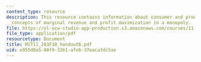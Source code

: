 ```yaml
---
content_type: resource
description: This resource contains information about consumer and producer surplus,
  concepts of marginal revenue and profit maximization in a monopoly.
file: https://ol-ocw-studio-app-production.s3.amazonaws.com/courses/11-203-microeconomics-fall-2010/e955d8a580f932b1afeb37eaca3dc5ae_MIT11_203F10_handout6.pdf
file_type: application/pdf
resourcetype: Document
title: MIT11_203F10_handout6.pdf
uid: e955d8a5-80f9-32b1-afeb-37eaca3dc5ae
---
```

